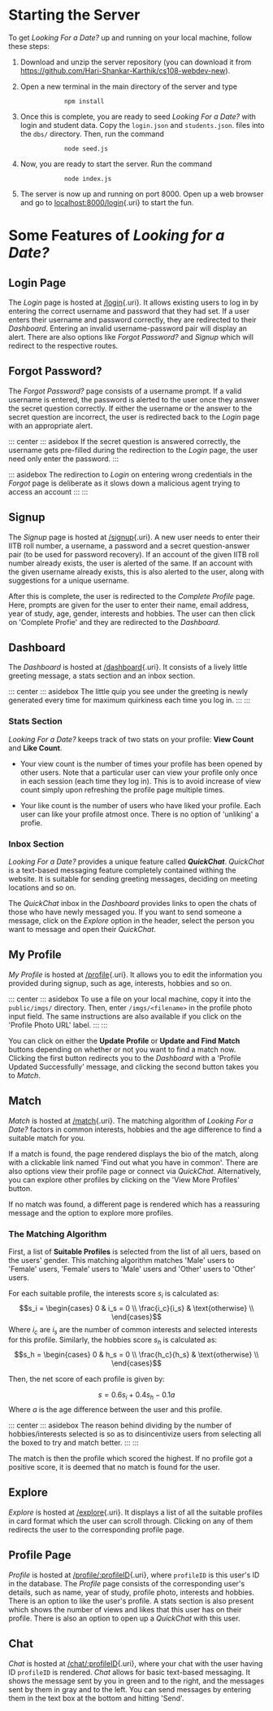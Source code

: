 # Starting the Server

To get *Looking For a Date?* up and running on your local machine,
follow these steps:

1.  Download and unzip the server repository (you can download it from
    <https://github.com/Hari-Shankar-Karthik/cs108-webdev-new>).

2.  Open a new terminal in the main directory of the server and type

                    npm install

3.  Once this is complete, you are ready to seed *Looking For a Date?*
    with login and student data. Copy the `login.json` and
    `students.json`. files into the `dbs/` directory. Then, run the
    command

                    node seed.js

4.  Now, you are ready to start the server. Run the command

                    node index.js

5.  The server is now up and running on port 8000. Open up a web browser
    and go to [localhost:8000/login](localhost:8000/login){.uri} to
    start the fun.

# Some Features of *Looking for a Date?*

## Login Page

The *Login* page is hosted at [/login](/login){.uri}. It allows existing
users to log in by entering the correct username and password that they
had set. If a user enters their username and password correctly, they
are redirected to their *Dashboard*. Entering an invalid
username-password pair will display an alert. There are also options
like *Forgot Password?* and *Signup* which will redirect to the
respective routes.

## Forgot Password?

The *Forgot Password?* page consists of a username prompt. If a valid
username is entered, the password is alerted to the user once they
answer the secret question correctly. If either the username or the
answer to the secret question are incorrect, the user is redirected back
to the *Login* page with an appropriate alert.

::: center
::: asidebox
If the secret question is answered correctly, the username gets
pre-filled during the redirection to the *Login* page, the user need
only enter the password.
:::

::: asidebox
The redirection to *Login* on entering wrong credentials in the *Forgot*
page is deliberate as it slows down a malicious agent trying to access
an account
:::
:::

## Signup

The *Signup* page is hosted at [/signup](/signup){.uri}. A new user
needs to enter their IITB roll number, a username, a password and a
secret question-answer pair (to be used for password recovery). If an
account of the given IITB roll number already exists, the user is
alerted of the same. If an account with the given username already
exists, this is also alerted to the user, along with suggestions for a
unique username.

After this is complete, the user is redirected to the *Complete Profile*
page. Here, prompts are given for the user to enter their name, email
address, year of study, age, gender, interests and hobbies. The user can
then click on 'Complete Profie' and they are redirected to the
*Dashboard*.

## Dashboard

The *Dashboard* is hosted at [/dashboard](/dashboard){.uri}. It consists
of a lively little greeting message, a stats section and an inbox
section.

::: center
::: asidebox
The little quip you see under the greeting is newly generated every time
for maximum quirkiness each time you log in.
:::
:::

### Stats Section

*Looking For a Date?* keeps track of two stats on your profile: **View
Count** and **Like Count**.

-   Your view count is the number of times your profile has been opened
    by other users. Note that a particular user can view your profile
    only once in each session (each time they log in). This is to avoid
    increase of view count simply upon refreshing the profile page
    multiple times.

-   Your like count is the number of users who have liked your profile.
    Each user can like your profile atmost once. There is no option of
    'unliking' a profie.

### Inbox Section

*Looking For a Date?* provides a unique feature called ***QuickChat***.
*QuickChat* is a text-based messaging feature completely contained
withing the website. It is suitable for sending greeting messages,
deciding on meeting locations and so on.

The *QuickChat* inbox in the *Dashboard* provides links to open the
chats of those who have newly messaged you. If you want to send someone
a message, click on the *Explore* option in the header, select the
person you want to message and open their *QuickChat*.

## My Profile

*My Profile* is hosted at [/profile](/profile){.uri}. It allows you to
edit the information you provided during signup, such as age, interests,
hobbies and so on.

::: center
::: asidebox
To use a file on your local machine, copy it into the `public/imgs/`
directory. Then, enter `/imgs/<filename>` in the profile photo input
field. The same instructions are also available if you click on the
'Profile Photo URL' label.
:::
:::

You can click on either the **Update Profile** or **Update and Find
Match** buttons depending on whether or not you want to find a match
now. Clicking the first button redirects you to the *Dashboard* with a
'Profile Updated Successfully' message, and clicking the second button
takes you to *Match*.

## Match

*Match* is hosted at [/match](/match){.uri}. The matching algorithm of
*Looking For a Date?* factors in common interests, hobbies and the age
difference to find a suitable match for you.

If a match is found, the page rendered displays the bio of the match,
along with a clickable link named 'Find out what you have in common'.
There are also options view their profile page or connect via
*QuickChat*. Alternatively, you can explore other profiles by clicking
on the 'View More Profiles' button.

If no match was found, a different page is rendered which has a
reassuring message and the option to explore more profiles.

### The Matching Algorithm

First, a list of **Suitable Profiles** is selected from the list of all
uers, based on the users' gender. This matching algorithm matches 'Male'
users to 'Female' users, 'Female' users to 'Male' users and 'Other'
users to 'Other' users.

For each suitable profile, the interests score $s_i$ is calculated as:
$$s_i = \begin{cases} 
      0 & i_s = 0 \\
      \frac{i_c}{i_s} & \text{otherwise} \\
   \end{cases}$$ Where $i_c$ are $i_s$ are the number of common
interests and selected interests for this profile. Similarly, the
hobbies score $s_h$ is calculated as: $$s_h = \begin{cases} 
      0 & h_s = 0 \\
      \frac{h_c}{h_s} & \text{otherwise} \\
   \end{cases}$$

Then, the net score of each profile is given by:

$$s = 0.6s_i+0.4s_h-0.1a$$ Where $a$ is the age difference between the
user and this profile.

::: center
::: asidebox
The reason behind dividing by the number of hobbies/interests selected
is so as to disincentivize users from selecting all the boxed to try and
match better.
:::
:::

The match is then the profile which scored the highest. If no profile
got a positive score, it is deemed that no match is found for the user.

## Explore

*Explore* is hosted at [/explore](/explore){.uri}. It displays a list of
all the suitable profiles in card format which the user can scroll
through. Clicking on any of them redirects the user to the corresponding
profile page.

## Profile Page

*Profile* is hosted at [/profile/:profileID](/profile/:profileID){.uri},
where `profileID` is this user's ID in the database. The *Profile* page
consists of the corresponding user's details, such as name, year of
study, profile photo, interests and hobbies. There is an option to like
the user's profile. A stats section is also present which shows the
number of views and likes that this user has on their profile. There is
also an option to open up a *QuickChat* with this user.

## Chat

*Chat* is hosted at [/chat/:profileID](/chat/:profileID){.uri}, where
your chat with the user having ID `profileID` is rendered. *Chat* allows
for basic text-based messaging. It shows the message sent by you in
green and to the right, and the messages sent by them in gray and to the
left. You can send messages by entering them in the text box at the
bottom and hitting 'Send'.
